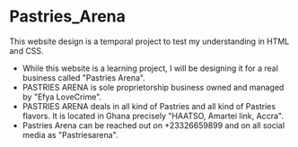 # Pastries_Arena
This website design is a temporal project to test my understanding in HTML and CSS. 

- While this website is a learning project, I will be designing it for a real business called "Pastries Arena".
- PASTRIES ARENA is sole proprietorship business owned and managed by "Efya LoveCrime". 
- PASTRIES ARENA deals in all kind of Pastries and all kind of Pastries flavors. It is located in Ghana precisely "HAATSO, Amartei link, Accra".
- Pastries Arena can be reached out on +23326659899 and on all social media as "Pastriesarena".
